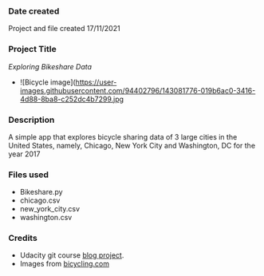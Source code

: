 ### Date created
Project and file created 17/11/2021

### Project Title
*Exploring Bikeshare Data*

* ![Bicycle image](https://user-images.githubusercontent.com/94402796/143081776-019b6ac0-3416-4d88-8ba8-c252dc4b7299.jpg

### Description
A simple app that explores bicycle sharing data of 3 large cities in the United States, namely, Chicago, New York City and Washington, DC  for the year 2017

### Files used
* Bikeshare.py
* chicago.csv
* new_york_city.csv
* washington.csv

### Credits
* Udacity git course [blog project](https://github.com/udacity/course-git-blog-project).
* Images from [bicycling.com](https://www.bicycling.com/bikes-gear/a23067076/types-of-bikes/)
